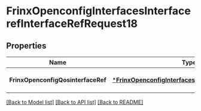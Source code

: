 # FrinxOpenconfigInterfacesInterfacerefInterfaceRefRequest18

## Properties
Name | Type | Description | Notes
------------ | ------------- | ------------- | -------------
**FrinxOpenconfigQosinterfaceRef** | [***FrinxOpenconfigInterfacesInterfacerefInterfaceRef**](frinx.openconfig.interfaces.interfaceref.InterfaceRef.md) |  | [optional] [default to null]

[[Back to Model list]](../README.md#documentation-for-models) [[Back to API list]](../README.md#documentation-for-api-endpoints) [[Back to README]](../README.md)


